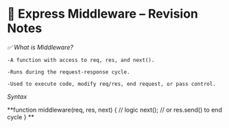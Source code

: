# 🔁 Express Middleware – Revision Notes

_✅ What is Middleware?_

    -A function with access to req, res, and next().

    -Runs during the request-response cycle.

    -Used to execute code, modify req/res, end request, or pass control.

_Syntax_

**function middleware(req, res, next) {
// logic
next(); // or res.send() to end cycle
}
**
